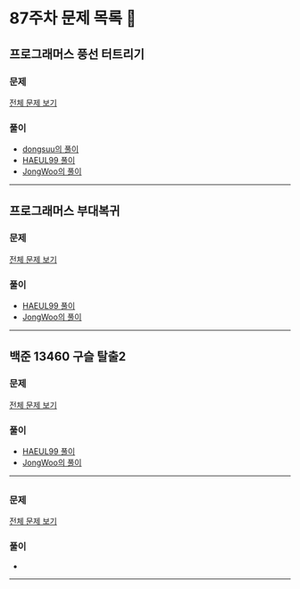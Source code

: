 # 87주차 문제 목록 📝

## 프로그래머스 풍선 터트리기
### 문제
[전체 문제 보기](https://school.programmers.co.kr/learn/courses/30/lessons/68646)    

### 풀이
- [dongsuu의 풀이](https://github.com/SolveGuys/AlgorithmStudy/blob/master/87week/dongsuu/%ED%92%8D%EC%84%A0%ED%84%B0%ED%8A%B8%EB%A6%AC%EA%B8%B0.cpp)
- [HAEUL99 풀이](https://todaywithhaeul.tistory.com/202)
- [JongWoo의 풀이](https://www.notion.so/jinlaove17/20c2534b3a344259aed300e596ffa9a6)
___

## 프로그래머스 부대복귀
### 문제
[전체 문제 보기](https://school.programmers.co.kr/learn/courses/30/lessons/132266)

### 풀이
- [HAEUL99 풀이](https://github.com/SolveGuys/AlgorithmStudy/blob/master/87week/HAEUL99/%EB%B6%80%EB%8C%80%EB%B3%B5%EA%B7%80.cpp)
- [JongWoo의 풀이](https://www.notion.so/jinlaove17/07661b0cfb304f18bc91357bcbbec85d)
___

## 백준 13460 구슬 탈출2
### 문제
[전체 문제 보기](https://www.acmicpc.net/problem/13460)

### 풀이
- [HAEUL99 풀이](https://github.com/SolveGuys/AlgorithmStudy/blob/master/87week/HAEUL99/13460.cpp)
- [JongWoo의 풀이](https://www.notion.so/jinlaove17/13460-2-439d935cd2d84021a7812d76f1a7b9e9)
___

## 
### 문제
[전체 문제 보기]()

### 풀이
- 
___
